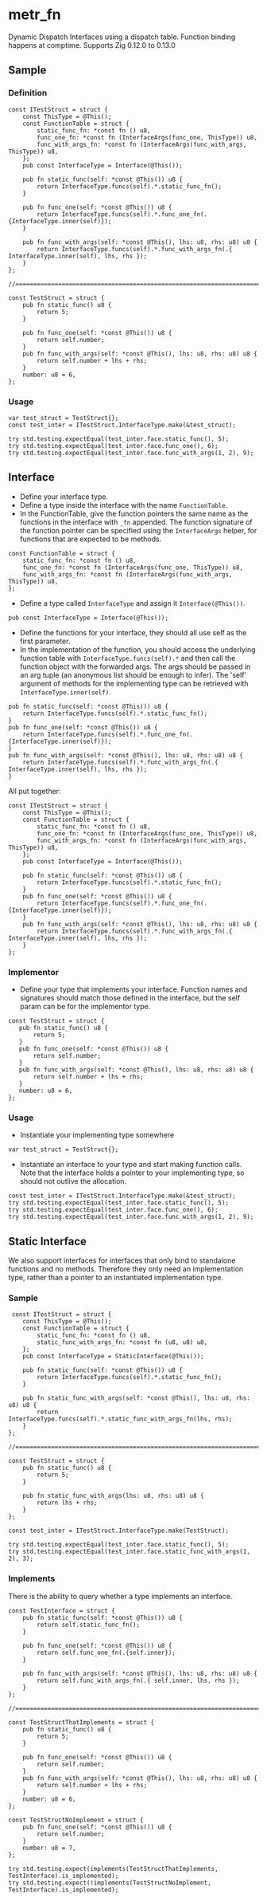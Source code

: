 # metr_fn
Dynamic Dispatch Interfaces using a dispatch table. Function binding happens at comptime.
Supports Zig 0.12.0 to 0.13.0

## Sample
### Definition
```Zig
const ITestStruct = struct {
    const ThisType = @This();
    const FunctionTable = struct {
        static_func_fn: *const fn () u8,
        func_one_fn: *const fn (InterfaceArgs(func_one, ThisType)) u8,
        func_with_args_fn: *const fn (InterfaceArgs(func_with_args, ThisType)) u8,
    };
    pub const InterfaceType = Interface(@This());

    pub fn static_func(self: *const @This()) u8 {
        return InterfaceType.funcs(self).*.static_func_fn();
    }

    pub fn func_one(self: *const @This()) u8 {
        return InterfaceType.funcs(self).*.func_one_fn(.{InterfaceType.inner(self)});
    }

    pub fn func_with_args(self: *const @This(), lhs: u8, rhs: u8) u8 {
        return InterfaceType.funcs(self).*.func_with_args_fn(.{ InterfaceType.inner(self), lhs, rhs });
    }
};

//====================================================================================

const TestStruct = struct {
    pub fn static_func() u8 {
        return 5;
    }

    pub fn func_one(self: *const @This()) u8 {
        return self.number;
    }
    pub fn func_with_args(self: *const @This(), lhs: u8, rhs: u8) u8 {
        return self.number + lhs + rhs;
    }
    number: u8 = 6,
};
```
### Usage
```Zig
var test_struct = TestStruct{};
const test_inter = ITestStruct.InterfaceType.make(&test_struct);

try std.testing.expectEqual(test_inter.face.static_func(), 5);
try std.testing.expectEqual(test_inter.face.func_one(), 6);
try std.testing.expectEqual(test_inter.face.func_with_args(1, 2), 9);
```

## Interface

* Define your interface type.
* Define a type inside the interface with the name `FunctionTable`.
* In the FunctionTable, give the function pointers the same name as the functions in the
interface with `_fn` appended. The function signature of the function pointer can be
specified using the `InterfaceArgs` helper, for functions that are expected to be methods.
```Zig
const FunctionTable = struct {
    static_func_fn: *const fn () u8,
    func_one_fn: *const fn (InterfaceArgs(func_one, ThisType)) u8,
    func_with_args_fn: *const fn (InterfaceArgs(func_with_args, ThisType)) u8,
};
```
* Define a type called `InterfaceType` and assign it `Interface(@This())`.
```Zig
pub const InterfaceType = Interface(@This());
```
* Define the functions for your interface, they should all use self as the first parameter.
* In the implementation of the function, you should access the underlying function table with `InterfaceType.funcs(self).*` and then call the function object with the forwarded args. The args should be passed in an arg tuple (an anonymous list should be enough to infer). The 'self' argument of methods for the implementing type can be retrieved with `InterfaceType.inner(self)`.
```Zig
pub fn static_func(self: *const @This()) u8 {
    return InterfaceType.funcs(self).*.static_func_fn();
}
pub fn func_one(self: *const @This()) u8 {
    return InterfaceType.funcs(self).*.func_one_fn(.{InterfaceType.inner(self)});
}
pub fn func_with_args(self: *const @This(), lhs: u8, rhs: u8) u8 {
    return InterfaceType.funcs(self).*.func_with_args_fn(.{ InterfaceType.inner(self), lhs, rhs });
}
```

All put together:
```Zig
const ITestStruct = struct {
    const ThisType = @This();
    const FunctionTable = struct {
        static_func_fn: *const fn () u8,
        func_one_fn: *const fn (InterfaceArgs(func_one, ThisType)) u8,
        func_with_args_fn: *const fn (InterfaceArgs(func_with_args, ThisType)) u8,
    };
    pub const InterfaceType = Interface(@This());

    pub fn static_func(self: *const @This()) u8 {
        return InterfaceType.funcs(self).*.static_func_fn();
    }
    pub fn func_one(self: *const @This()) u8 {
        return InterfaceType.funcs(self).*.func_one_fn(.{InterfaceType.inner(self)});
    }
    pub fn func_with_args(self: *const @This(), lhs: u8, rhs: u8) u8 {
        return InterfaceType.funcs(self).*.func_with_args_fn(.{ InterfaceType.inner(self), lhs, rhs });
    }
};
```

### Implementor
* Define your type that implements your interface. Function names and signatures should match
those defined in the interface, but the self param can be for the implementor type.
```Zig
const TestStruct = struct {
   pub fn static_func() u8 {
       return 5;
   }
   pub fn func_one(self: *const @This()) u8 {
       return self.number;
   }
   pub fn func_with_args(self: *const @This(), lhs: u8, rhs: u8) u8 {
       return self.number + lhs + rhs;
   }
   number: u8 = 6,
};
```
### Usage
* Instantiate your implementing type somewhere
```Zig
var test_struct = TestStruct{};
```
* Instantiate an interface to your type and start making function calls. Note that the interface
holds a pointer to your implementing type, so should not outlive the allocation.
```Zig
const test_inter = ITestStruct.InterfaceType.make(&test_struct);
try std.testing.expectEqual(test_inter.face.static_func(), 5);
try std.testing.expectEqual(test_inter.face.func_one(), 6);
try std.testing.expectEqual(test_inter.face.func_with_args(1, 2), 9);
```

## Static Interface
We also support interfaces for interfaces that only bind to standalone functions and no methods. Therefore they only need an implementation type, rather than a pointer to an instantiated implementation type.
### Sample
```Zig
 const ITestStruct = struct {
    const ThisType = @This();
    const FunctionTable = struct {
        static_func_fn: *const fn () u8,
        static_func_with_args_fn: *const fn (u8, u8) u8,
    };
    pub const InterfaceType = StaticInterface(@This());

    pub fn static_func(self: *const @This()) u8 {
        return InterfaceType.funcs(self).*.static_func_fn();
    }

    pub fn static_func_with_args(self: *const @This(), lhs: u8, rhs: u8) u8 {
        return InterfaceType.funcs(self).*.static_func_with_args_fn(lhs, rhs);
    }
};

//====================================================================================

const TestStruct = struct {
    pub fn static_func() u8 {
        return 5;
    }

    pub fn static_func_with_args(lhs: u8, rhs: u8) u8 {
        return lhs + rhs;
    }
};

const test_inter = ITestStruct.InterfaceType.make(TestStruct);

try std.testing.expectEqual(test_inter.face.static_func(), 5);
try std.testing.expectEqual(test_inter.face.static_func_with_args(1, 2), 3);
```
### Implements
There is the ability to query whether a type implements an interface.
```Zig
const TestInterface = struct {
    pub fn static_func(self: *const @This()) u8 {
        return self.static_func_fn();
    }

    pub fn func_one(self: *const @This()) u8 {
        return self.func_one_fn(.{self.inner});
    }

    pub fn func_with_args(self: *const @This(), lhs: u8, rhs: u8) u8 {
        return self.func_with_args_fn(.{ self.inner, lhs, rhs });
    }
};

//====================================================================================

const TestStructThatImplements = struct {
    pub fn static_func() u8 {
        return 5;
    }

    pub fn func_one(self: *const @This()) u8 {
        return self.number;
    }
    pub fn func_with_args(self: *const @This(), lhs: u8, rhs: u8) u8 {
        return self.number + lhs + rhs;
    }
    number: u8 = 6,
};

const TestStructNoImplement = struct {
    pub fn func_one(self: *const @This()) u8 {
        return self.number;
    }
    number: u8 = 7,
};

try std.testing.expect(implements(TestStructThatImplements, TestInterface).is_implemented);
try std.testing.expect(!implements(TestStructNoImplement, TestInterface).is_implemented);
```
